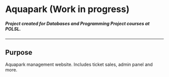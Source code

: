 # Aquapark (Work in progress)

##### Project created for Databases and Programming Project courses at POLSL.

---

## Purpose

Aquapark management website. Includes ticket sales, admin panel and more.
